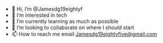 - 👋 Hi, I’m @Jamesdg19eightyf
- 👀 I’m interested in tech
- 🌱 I’m currently learning as much as possible 
- 💞️ I’m looking to collaborate on where I should start
- 📫 How to reach me email Jamesdg19eightyfive@gmail.com 

<!---
Jamesdg19eightyf/Jamesdg19eightyf is a ✨ special ✨ repository because its `README.md` (this file) appears on your GitHub profile.
You can click the Preview link to take a look at your changes.
--->
